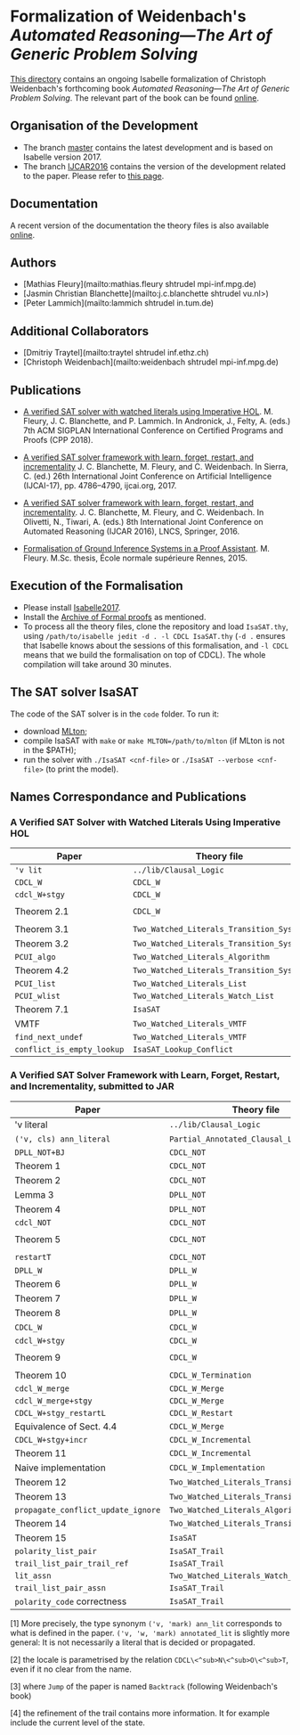 # Formalization of Weidenbach's _Automated Reasoning―The Art of Generic Problem Solving_ #

[This directory](https://bitbucket.org/isafol/isafol/src/master/Weidenbach_Book/) contains an ongoing Isabelle formalization of Christoph Weidenbach's forthcoming book _Automated Reasoning―The Art of Generic Problem Solving_.
The relevant part of the book can be found [online](http://people.mpi-inf.mpg.de/~mfleury/paper/Weidenback_Book_CDCL.pdf).

## Organisation of the Development ##

* The branch [master](https://bitbucket.org/isafol/isafol/src/master/Weidenbach_Book/) contains the latest development and is based on Isabelle version 2017.
* The branch [IJCAR2016](https://bitbucket.org/isafol/isafol/src/IJCAR2016/Weidenbach_Book/) contains the version of the development related to the paper. Please refer to [this page](https://bitbucket.org/isafol/isafol/src/IJCAR2016/Weidenbach_Book/Readme.md).

## Documentation ##

A recent version of the documentation the theory files is also available [online](http://people.mpi-inf.mpg.de/~mfleury/IsaFoL/current/Weidenbach_Book).

## Authors ##

* [Mathias Fleury](mailto:mathias.fleury shtrudel mpi-inf.mpg.de)
* [Jasmin Christian Blanchette](mailto:j.c.blanchette shtrudel vu.nl>)
* [Peter Lammich](mailto:lammich shtrudel in.tum.de)

## Additional Collaborators ##

* [Dmitriy Traytel](mailto:traytel shtrudel inf.ethz.ch)
* [Christoph Weidenbach](mailto:weidenbach shtrudel mpi-inf.mpg.de)

## Publications ##

* [A verified SAT solver with watched literals using Imperative HOL](http://matryoshka.gforge.inria.fr/pubs/sat_2wl_paper.pdf).
  M. Fleury, J. C. Blanchette, and P. Lammich.
  In Andronick, J., Felty, A. (eds.) 7th ACM SIGPLAN International Conference on Certified Programs and Proofs (CPP 2018).

* [A verified SAT solver framework with learn, forget, restart, and incrementality](http://matryoshka.gforge.inria.fr/pubs/sat_sister.pdf)
  J. C. Blanchette, M. Fleury, and C. Weidenbach.
  In Sierra, C. (ed.) 26th International Joint Conference on Artificial Intelligence (IJCAI-17), pp. 4786–4790, ijcai.org, 2017.

* [A verified SAT solver framework with learn, forget, restart, and incrementality](http://people.mpi-inf.mpg.de/~jblanche/sat.pdf).
  J. C. Blanchette, M. Fleury, and C. Weidenbach.
  In Olivetti, N., Tiwari, A. (eds.) 8th International Joint Conference on Automated Reasoning (IJCAR 2016), LNCS, Springer, 2016.

* [Formalisation of Ground Inference Systems in a Proof Assistant](http://www.mpi-inf.mpg.de/fileadmin/inf/rg1/Documents/fleury_master_thesis.pdf).
  M. Fleury.
  M.Sc. thesis, École normale supérieure Rennes, 2015.

## Execution of the Formalisation ##

* Please install [Isabelle2017](http://isabelle.in.tum.de).
* Install the [Archive of Formal proofs](https://www.isa-afp.org/using.html) as mentioned.
* To process all the theory files, clone the repository and load ``IsaSAT.thy``, using
   ``/path/to/isabelle jedit -d . -l CDCL IsaSAT.thy``
   (``-d .`` ensures that Isabelle knows about the sessions of this formalisation, and ``-l CDCL`` means that we build the formalisation on top of CDCL).
  The whole compilation will take around 30 minutes.

## The SAT solver IsaSAT ##

The code of the SAT solver is in the ``code`` folder. To run it:
  * download [MLton](http://mlton.org);
  * compile IsaSAT with ``make`` or ``make MLTON=/path/to/mlton`` (if MLton is not in the $PATH);
  * run the solver with ``./IsaSAT <cnf-file>`` or ``./IsaSAT --verbose <cnf-file>`` (to print the model).

## Names Correspondance and Publications

### A Verified SAT Solver with Watched Literals Using Imperative HOL ###

|Paper                       |  Theory file                                |   Isabelle name
|----------------------------|---------------------------------------------|---------------------------------------------------------------------
|``'v lit``                  |   ``../lib/Clausal_Logic``                  |  ``'a literal``
|``CDCL_W``                  |  ``CDCL_W``                                 |   ``CDCL\<^sub>W``
|``cdcl_W+stgy``             |  ``CDCL_W``                                 |   ``cdcl<^sub>W_s``
|Theorem 2.1                 |  ``CDCL_W``                                 | ``full_cdcl\<^sub>W_stgy_final_state_conclusive_from_init_state``
|Theorem 3.1                 |  ``Two_Watched_Literals_Transition_System`` | ``cdcl_twl_stgy_twl_struct_invs``
|Theorem 3.2                 | ``Two_Watched_Literals_Transition_System``  | ``full_cdcl_twl_stgy_cdclW_stgy``
|``PCUI_algo``               | ``Two_Watched_Literals_Algorithm``          | ``unit_propagation_inner_loop_body``
|Theorem 4.2                 | ``Two_Watched_Literals_Transition_System``  | ``cdcl_twl_stgy_prog_spec``
|``PCUI_list``               | ``Two_Watched_Literals_List``               |  ``unit_propagation_inner_loop_body_l``
|``PCUI_wlist``              | ``Two_Watched_Literals_Watch_List``         | ``unit_propagation_inner_loop_body_wl``
|Theorem 7.1                 | ``IsaSAT``                                  | ``IsaSAT_code_full_correctness``
| VMTF                       | ``Two_Watched_Literals_VMTF``               |  ``l_vmtf``
|``find_next_undef``         | ``Two_Watched_Literals_VMTF``               |  ``find_next_undef``
|``conflict_is_empty_lookup``| ``IsaSAT_Lookup_Conflict``                  | ``conflict_assn_is_empty``


### A Verified SAT Solver Framework with Learn, Forget, Restart, and Incrementality, submitted to JAR ###

|Paper                                |  Theory file                                |   Isabelle name
|-------------------------------------|---------------------------------------------|---------------------------------------------------------------------
|'v literal                           |   ``../lib/Clausal_Logic``                  |  ``'a literal``
|``('v, cls) ann_literal``            |  ``Partial_Annotated_Clausal_Logic``        | ``('v, 'w, 'mark) annotated_lit``  [1]
|``DPLL_NOT+BJ``                      |  ``CDCL_NOT``                               | ``dpll_bj``
|Theorem 1                            |  ``CDCL_NOT``                               |   ``wf_dpll_bj``
|Theorem 2                            |  ``CDCL_NOT``                               |   ``full_dpll_backjump_final_state_from_init_state``
|Lemma 3                              |  ``DPLL_NOT``                               |   ``backtrack_is_backjump``
|Theorem 4                            |  ``DPLL_NOT``                               |   ``dpll_conclusive_state_correctness``
|``cdcl_NOT``                         |  ``CDCL_NOT``                               |   ``CDCL\<^sub>N\<^sub>O\<^sub>T``
|Theorem 5                            |  ``CDCL_NOT``                               |   ``wf_cdcl\<^sub>N\<^sub>O\<^sub>T_no_learn_and_forget_infinite_chain``
| ``restartT``                        |  ``CDCL_NOT``                               |   ``CDCL\<^sub>N\<^sub>O\<^sub>T_raw_restart`` [2]
| ``DPLL_W``                          |  ``DPLL_W``                                 |   ``DPLL\<^sub>W``
|Theorem 6                            |  ``DPLL_W``                                 |   ``wf_dpll\<^sub>W``
|Theorem 7                            |  ``DPLL_W``                                 |   ``dpll\<^sub>W_conclusive_state_correctness``
|Theorem 8                            |  ``DPLL_W``                                 |   ``dpll\<^sub>W_dpll\<^sub>N\<^sub>O\<^sub>T``
|``CDCL_W``                           |  ``CDCL_W``                                 |   ``CDCL\<^sub>W`` [3]
|``cdcl_W+stgy``                      |  ``CDCL_W``                                 |   ``cdcl\<^sub>W_s``
|Theorem 9                            |  ``CDCL_W``                                 |   ``full_cdcl\<^sub>W_stgy_final_state_conclusive_from_init_state``
|Theorem 10                           |  ``CDCL_W_Termination``                     |   ``cdcl\<^sub>W_stgy_distinct_mset_clauses``
|``cdcl_W_merge``                     |  ``CDCL_W_Merge``                           |   ``cdcl<^sub>W_merge``
|``cdcl_W_merge+stgy``                |  ``CDCL_W_Merge``                           |   ``cdcl<^sub>W_s'``
|``CDCL_W+stgy_restartL``             |  ``CDCL_W_Restart``                         |   ``cdcl\<^sub>W_merge_with_restart``
|Equivalence of Sect. 4.4             |  ``CDCL_W_Merge``                           |   ``full_cdcl\<^sub>W_stgy_iff_full_cdcl\<^sub>W_s'``
|``CDCL_W+stgy+incr``                 |  ``CDCL_W_Incremental``                     |   ``incremental_cdcl\<^sub>W``
|Theorem 11                           |  ``CDCL_W_Incremental``                     |   ``incremental_conclusive_state``
| Naive implementation                |  ``CDCL_W_Implementation``                  |
| Theorem 12                          |  ``Two_Watched_Literals_Transition_System`` |  ``cdcl_twl_stgy_twl_struct_invs``
|Theorem 13                           |  ``Two_Watched_Literals_Transition_System`` | ``full_cdcl_twl_stgy_cdclW_stgy``
|``propagate_conflict_update_ignore`` |  ``Two_Watched_Literals_Algorithm``         | ``unit_propagation_inner_loop_body``
|Theorem 14                           |  ``Two_Watched_Literals_Transition_System`` | ``cdcl_twl_stgy_prog_spec``
|Theorem 15                           |  ``IsaSAT``                                 | ``IsaSAT_code_full_correctness``
|``polarity_list_pair``               |  ``IsaSAT_Trail``                           | `` polarity_pol``
|``trail_list_pair_trail_ref``        |  ``IsaSAT_Trail``                           | ``trail_pol``
|``lit_assn``                         |  ``Two_Watched_Literals_Watch_List_Domain`` |``unat_lit_assn``
|``trail_list_pair_assn``             |  ``IsaSAT_Trail``                           | ``trail_pol_assn``
|``polarity_code`` correctness        |  ``IsaSAT_Trail``                           | ``polarity_pol_code_polarity_refine_code`` [4]

[1] More precisely, the type synonym ``('v, 'mark) ann_lit`` corresponds to what
is defined in the paper. ``('v, 'w, 'mark) annotated_lit`` is slightly more
general: It is not necessarily a literal that is decided or propagated.

[2] the locale is parametrised by the relation ``CDCL\<^sub>N\<^sub>O\<^sub>T``,
even if it no clear from the name.

[3] where ``Jump`` of the paper is named ``Backtrack`` (following Weidenbach's book)

[4] the refinement of the trail contains more information. It for example include the current level of the state.
